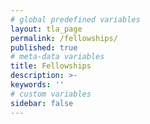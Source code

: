 ```yaml
---
# global predefined variables
layout: tla_page
permalink: /fellowships/
published: true
# meta-data variables
title: Fellowships
description: >-
keywords: ''
# custom variables
sidebar: false
---
```

